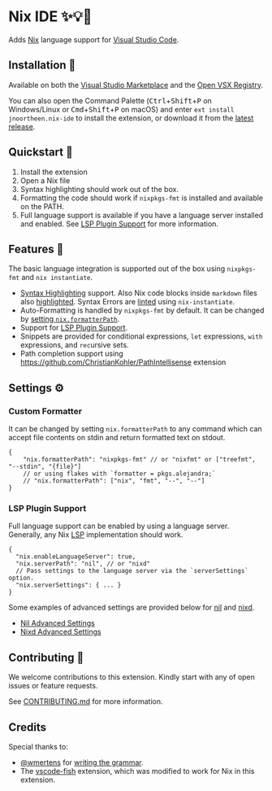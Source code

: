 # Nix IDE ✨💡🌟

Adds [Nix](https://nixos.org/) language support for [Visual Studio Code](https://code.visualstudio.com/).

## Installation 🔨

Available on both the [Visual Studio Marketplace](https://marketplace.visualstudio.com/items?itemName=jnoortheen.nix-ide) and the [Open VSX Registry](https://open-vsx.org/extension/jnoortheen/nix-ide).

You can also open the Command Palette (<kbd>Ctrl</kbd>+<kbd>Shift</kbd>+<kbd>P</kbd> on Windows/Linux or <kbd>Cmd</kbd>+<kbd>Shift</kbd>+<kbd>P</kbd> on macOS) and enter `ext install jnoortheen.nix-ide` to install the extension, or download it from the [latest release](https://github.com/nix-community/vscode-nix-ide/releases/latest).

## Quickstart 🚀

1. Install the extension
2. Open a Nix file
3. Syntax highlighting should work out of the box.
4. Formatting the code should work if `nixpkgs-fmt` is installed and available on the PATH.
5. Full language support is available if you have a language server installed and enabled. See [LSP Plugin Support](#lsp-plugin-support) for more information.

## Features 🎯

The basic language integration is supported out of the box using `nixpkgs-fmt` and `nix instantiate`.

- [Syntax Highlighting](./images/docs/nix-syntax-highlight.png) support. Also Nix code blocks inside `markdown` files also [highlighted](./images/docs/md-embed-nix.png). Syntax Errors are [linted](./images/docs/linting.png) using `nix-instantiate`.
- Auto-Formatting is handled by `nixpkgs-fmt` by default. It can be changed by [setting `nix.formatterPath`](#custom-formatter).
- Support for [LSP Plugin Support](#lsp-plugin-support).
- Snippets are provided for conditional expressions, `let` expressions, `with` expressions, and `rec`ursive sets.
- Path completion support using https://github.com/ChristianKohler/PathIntellisense extension

## Settings ⚙️

### Custom Formatter

It can be changed by setting `nix.formatterPath` to any command which can accept file contents on stdin and return formatted text on stdout.

```json5
{ 
    "nix.formatterPath": "nixpkgs-fmt" // or "nixfmt" or ["treefmt", "--stdin", "{file}"]
    // or using flakes with `formatter = pkgs.alejandra;`
    // "nix.formatterPath": ["nix", "fmt", "--", "--"]
}
```

### LSP Plugin Support

Full language support can be enabled by using a language server. Generally, any Nix [LSP](https://microsoft.github.io/language-server-protocol/) implementation should work.

```json5
{
  "nix.enableLanguageServer": true,
  "nix.serverPath": "nil", // or "nixd"
  // Pass settings to the language server via the `serverSettings` option.
  "nix.serverSettings": { ... }
}
```
Some examples of advanced settings are provided below for [nil](https://github.com/oxalica/nil) and [nixd](https://github.com/nix-community/nixd).

* [Nil Advanced Settings](./docs/snippets/advanced-nil-settings.jsonc)
* [Nixd Advanced Settings](./docs/snippets/advanced-nixd-settings.jsonc)

## Contributing 💪

We welcome contributions to this extension. Kindly start with any of open issues or feature requests.

See [CONTRIBUTING.md](./CONTRIBUTING.md) for more information.

## Credits 

Special thanks to:

- [@wmertens](https://github.com/wmertens) for [writing the grammar](https://github.com/wmertens/sublime-nix/blob/master/nix.tmLanguage).
- The [vscode-fish](https://github.com/bmalehorn/vscode-fish/) extension, which was modified to work for Nix in this extension.
